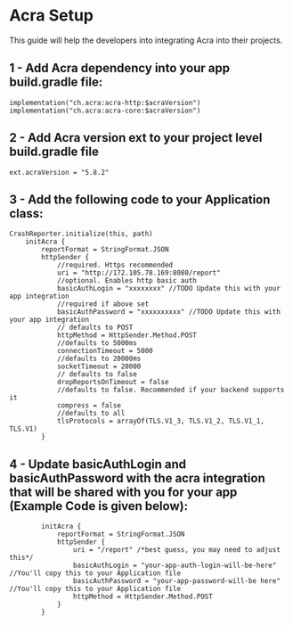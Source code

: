 # Acra Setup

This guide will help the developers into integrating Acra into their projects. 

## 1 - Add Acra dependency into your app build.gradle file:
    implementation("ch.acra:acra-http:$acraVersion")
    implementation("ch.acra:acra-core:$acraVersion")   
    
## 2 - Add Acra version ext to your project level build.gradle file
    ext.acraVersion = "5.8.2"

## 3 - Add the following code to your Application class:
    CrashReporter.initialize(this, path)
        initAcra {
            reportFormat = StringFormat.JSON
            httpSender {
                //required. Https recommended
                uri = "http://172.105.78.169:8080/report"
                //optional. Enables http basic auth
                basicAuthLogin = "xxxxxxxx" //TODO Update this with your app integration
                //required if above set
                basicAuthPassword = "xxxxxxxxxx" //TODO Update this with your app integration
                // defaults to POST
                httpMethod = HttpSender.Method.POST
                //defaults to 5000ms
                connectionTimeout = 5000
                //defaults to 20000ms
                socketTimeout = 20000
                // defaults to false
                dropReportsOnTimeout = false
                //defaults to false. Recommended if your backend supports it
                compress = false
                //defaults to all
                tlsProtocols = arrayOf(TLS.V1_3, TLS.V1_2, TLS.V1_1, TLS.V1)
            }
            
## 4 - Update basicAuthLogin and basicAuthPassword with the acra integration that will be shared with you for your app (Example Code is given below):
            initAcra {
	            reportFormat = StringFormat.JSON
	            httpSender {
		            uri = "/report" /*best guess, you may need to adjust this*/
		            basicAuthLogin = "your-app-auth-login-will-be-here" //You'll copy this to your Application file
		            basicAuthPassword = "your-app-password-will-be here" //You'll copy this to your Application file
		            httpMethod = HttpSender.Method.POST
	            }
            }
